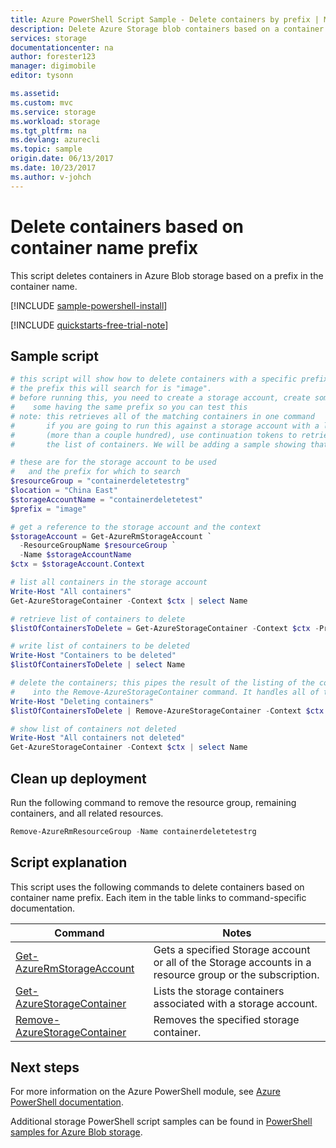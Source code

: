 ```yaml
---
title: Azure PowerShell Script Sample - Delete containers by prefix | Microsoft Docs
description: Delete Azure Storage blob containers based on a container name prefix.
services: storage
documentationcenter: na
author: forester123
manager: digimobile
editor: tysonn

ms.assetid:
ms.custom: mvc
ms.service: storage
ms.workload: storage
ms.tgt_pltfrm: na
ms.devlang: azurecli
ms.topic: sample
origin.date: 06/13/2017
ms.date: 10/23/2017
ms.author: v-johch
---
```


# Delete containers based on container name prefix

This script deletes containers in Azure Blob storage based on a prefix in the container name.

[!INCLUDE [sample-powershell-install](../../../includes/sample-powershell-install-no-ssh.md)]

[!INCLUDE [quickstarts-free-trial-note](../../../includes/quickstarts-free-trial-note.md)]

## Sample script

```powershell
# this script will show how to delete containers with a specific prefix 
# the prefix this will search for is "image". 
# before running this, you need to create a storage account, create some containers,
#    some having the same prefix so you can test this
# note: this retrieves all of the matching containers in one command 
#       if you are going to run this against a storage account with a lot of containers
#       (more than a couple hundred), use continuation tokens to retrieve
#       the list of containers. We will be adding a sample showing that scenario in the future.

# these are for the storage account to be used
#   and the prefix for which to search
$resourceGroup = "containerdeletetestrg"
$location = "China East"
$storageAccountName = "containerdeletetest"
$prefix = "image"

# get a reference to the storage account and the context
$storageAccount = Get-AzureRmStorageAccount `
  -ResourceGroupName $resourceGroup `
  -Name $storageAccountName
$ctx = $storageAccount.Context 

# list all containers in the storage account 
Write-Host "All containers"
Get-AzureStorageContainer -Context $ctx | select Name

# retrieve list of containers to delete
$listOfContainersToDelete = Get-AzureStorageContainer -Context $ctx -Prefix $prefix

# write list of containers to be deleted 
Write-Host "Containers to be deleted"
$listOfContainersToDelete | select Name

# delete the containers; this pipes the result of the listing of the containers to delete
#    into the Remove-AzureStorageContainer command. It handles all of the containers in the list.
Write-Host "Deleting containers"
$listOfContainersToDelete | Remove-AzureStorageContainer -Context $ctx 

# show list of containers not deleted 
Write-Host "All containers not deleted"
Get-AzureStorageContainer -Context $ctx | select Name
```

## Clean up deployment 

Run the following command to remove the resource group, remaining containers, and all related resources.

```powershell
Remove-AzureRmResourceGroup -Name containerdeletetestrg
```

## Script explanation

This script uses the following commands to delete containers based on container name prefix. Each item in the table links to command-specific documentation.

| Command | Notes |
|---|---|
| [Get-AzureRmStorageAccount](https://docs.microsoft.com/powershell/module/azurerm.storage/get-azurermstorageaccount) | Gets a specified Storage account or all of the Storage accounts in a resource group or the subscription. |
| [Get-AzureStorageContainer](https://docs.microsoft.com/powershell/module/azure.storage/get-azurestoragecontainer) | Lists the storage containers associated with a storage account. |
| [Remove-AzureStorageContainer](https://docs.microsoft.com/powershell/module/azure.storage/remove-azurestoragecontainer) | Removes the specified storage container. |

## Next steps

For more information on the Azure PowerShell module, see [Azure PowerShell documentation](https://docs.microsoft.com/powershell/azure/overview).

Additional storage PowerShell script samples can be found in [PowerShell samples for Azure Blob storage](../blobs/storage-samples-blobs-powershell.md).
